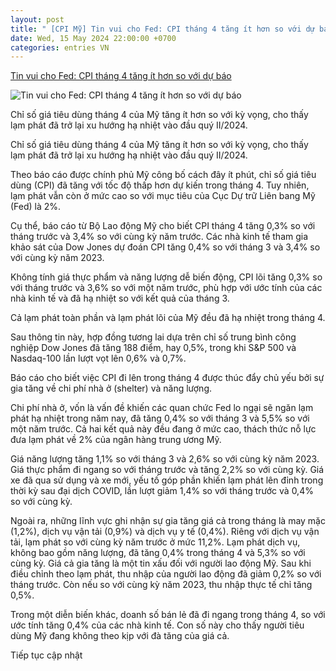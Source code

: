 ```yaml
---
layout: post
title: " [CPI Mỹ] Tin vui cho Fed: CPI tháng 4 tăng ít hơn so với dự báo"
date: Wed, 15 May 2024 22:00:00 +0700
categories: entries VN
---
```

[Tin vui cho Fed: CPI tháng 4 tăng ít hơn so với dự báo](https://vietnambiz.vn/cpi-thang-4-cua-my-thap-hon-du-bao-2024515194953463.htm)

![Tin vui cho Fed: CPI tháng 4 tăng ít hơn so với dự báo](https://cdn.vietnambiz.vn/1881912202208555/images/2024/05/15/crawl-20240515194343469-20240515194343496-avatar-15x10-20240515194952719.jpg?width=600)

Chỉ số giá tiêu dùng tháng 4 của Mỹ tăng ít hơn so với kỳ vọng, cho thấy lạm phát đã trở lại xu hướng hạ nhiệt vào đầu quý II/2024.

Chỉ số giá tiêu dùng tháng 4 của Mỹ tăng ít hơn so với kỳ vọng, cho thấy lạm phát đã trở lại xu hướng hạ nhiệt vào đầu quý II/2024.

Theo báo cáo được chính phủ Mỹ công bố cách đây ít phút, chỉ số giá tiêu dùng (CPI) đã tăng với tốc độ thấp hơn dự kiến trong tháng 4. Tuy nhiên, lạm phát vẫn còn ở mức cao so với mục tiêu của Cục Dự trữ Liên bang Mỹ (Fed) là 2%.

Cụ thể, báo cáo từ Bộ Lao động Mỹ cho biết CPI tháng 4 tăng 0,3% so với tháng trước và 3,4% so với cùng kỳ năm trước. Các nhà kinh tế tham gia khảo sát của Dow Jones dự đoán CPI tăng 0,4% so với tháng 3 và 3,4% so với cùng kỳ năm 2023.

Không tính giá thực phẩm và năng lượng dễ biến động, CPI lõi tăng 0,3% so với tháng trước và 3,6% so với một năm trước, phù hợp với ước tính của các nhà kinh tế và đã hạ nhiệt so với kết quả của tháng 3.

Cả lạm phát toàn phần và lạm phát lõi của Mỹ đều đã hạ nhiệt trong tháng 4.

Sau thông tin này, hợp đồng tương lai dựa trên chỉ số trung bình công nghiệp Dow Jones đã tăng 188 điểm, hay 0,5%, trong khi S&P 500 và Nasdaq-100 lần lượt vọt lên 0,6% và 0,7%.

Báo cáo cho biết việc CPI đi lên trong tháng 4 được thúc đẩy chủ yếu bởi sự gia tăng về chi phí nhà ở (shelter) và năng lượng.

Chi phí nhà ở, vốn là vấn đề khiến các quan chức Fed lo ngại sẽ ngăn lạm phát hạ nhiệt trong năm nay, đã tăng 0,4% so với tháng 3 và 5,5% so với một năm trước. Cả hai kết quả này đều đang ở mức cao, thách thức nỗ lực đưa lạm phát về 2% của ngân hàng trung ương Mỹ.

Giá năng lượng tăng 1,1% so với tháng 3 và 2,6% so với cùng kỳ năm 2023. Giá thực phẩm đi ngang so với tháng trước và tăng 2,2% so với cùng kỳ. Giá xe đã qua sử dụng và xe mới, yếu tố góp phần khiến lạm phát lên đỉnh trong thời kỳ sau đại dịch COVID, lần lượt giảm 1,4% so với tháng trước và 0,4% so với cùng kỳ.

Ngoài ra, những lĩnh vực ghi nhận sự gia tăng giá cả trong tháng là may mặc (1,2%), dịch vụ vận tải (0,9%) và dịch vụ y tế (0,4%). Riêng với dịch vụ vận tải, lạm phát so với cùng kỳ năm trước ở mức 11,2%. Lạm phát dịch vụ, không bao gồm năng lượng, đã tăng 0,4% trong tháng 4 và 5,3% so với cùng kỳ. Giá cả gia tăng là một tin xấu đối với người lao động Mỹ. Sau khi điều chỉnh theo lạm phát, thu nhập của người lao động đã giảm 0,2% so với tháng trước. Còn nếu so với cùng kỳ năm 2023, thu nhập thực tế chỉ tăng 0,5%.

Trong một diễn biến khác, doanh số bán lẻ đã đi ngang trong tháng 4, so với ước tính tăng 0,4% của các nhà kinh tế. Con số này cho thấy người tiêu dùng Mỹ đang không theo kịp với đà tăng của giá cả.

Tiếp tục cập nhật

